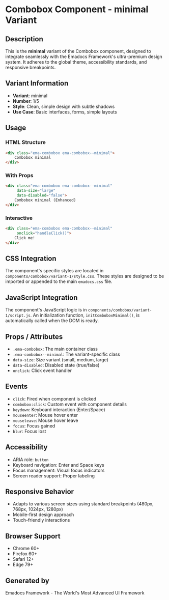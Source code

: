 # Combobox Component - minimal Variant

## Description
This is the **minimal** variant of the Combobox component, designed to integrate seamlessly with the Emadocs Framework's ultra-premium design system. It adheres to the global theme, accessibility standards, and responsive breakpoints.

## Variant Information
- **Variant**: minimal
- **Number**: 1/5
- **Style**: Clean, simple design with subtle shadows
- **Use Case**: Basic interfaces, forms, simple layouts

## Usage

### HTML Structure
```html
<div class="ema-combobox ema-combobox--minimal">
    Combobox minimal
</div>
```

### With Props
```html
<div class="ema-combobox ema-combobox--minimal" 
     data-size="large" 
     data-disabled="false">
    Combobox minimal (Enhanced)
</div>
```

### Interactive
```html
<div class="ema-combobox ema-combobox--minimal" 
     onclick="handleClick()">
    Click me!
</div>
```

## CSS Integration
The component's specific styles are located in `components/combobox/variant-1/style.css`. These styles are designed to be imported or appended to the main `emadocs.css` file.

## JavaScript Integration
The component's JavaScript logic is in `components/combobox/variant-1/script.js`. An initialization function, `initComboboxMinimal()`, is automatically called when the DOM is ready.

## Props / Attributes
- `.ema-combobox`: The main container class
- `.ema-combobox--minimal`: The variant-specific class
- `data-size`: Size variant (small, medium, large)
- `data-disabled`: Disabled state (true/false)
- `onclick`: Click event handler

## Events
- `click`: Fired when component is clicked
- `combobox:click`: Custom event with component details
- `keydown`: Keyboard interaction (Enter/Space)
- `mouseenter`: Mouse hover enter
- `mouseleave`: Mouse hover leave
- `focus`: Focus gained
- `blur`: Focus lost

## Accessibility
- ARIA role: `button`
- Keyboard navigation: Enter and Space keys
- Focus management: Visual focus indicators
- Screen reader support: Proper labeling

## Responsive Behavior
- Adapts to various screen sizes using standard breakpoints (480px, 768px, 1024px, 1280px)
- Mobile-first design approach
- Touch-friendly interactions

## Browser Support
- Chrome 60+
- Firefox 60+
- Safari 12+
- Edge 79+

## Generated by
Emadocs Framework - The World's Most Advanced UI Framework
